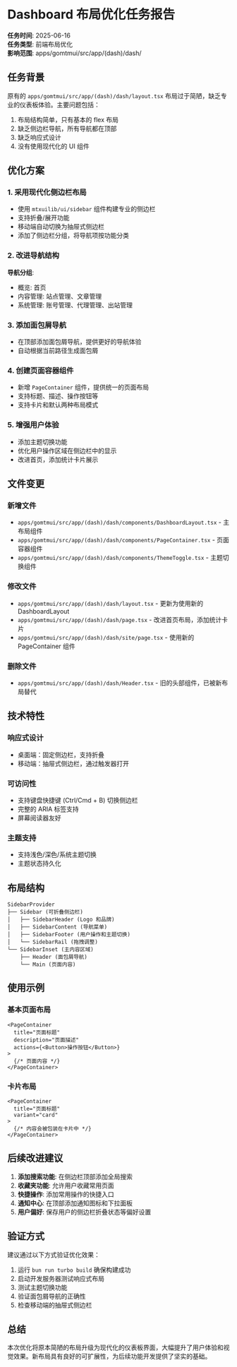 # Dashboard 布局优化任务报告

**任务时间**: 2025-06-16  
**任务类型**: 前端布局优化  
**影响范围**: apps/gomtmui/src/app/(dash)/dash/

## 任务背景

原有的 `apps/gomtmui/src/app/(dash)/dash/layout.tsx` 布局过于简陋，缺乏专业的仪表板体验。主要问题包括：

1. 布局结构简单，只有基本的 flex 布局
2. 缺乏侧边栏导航，所有导航都在顶部
3. 缺乏响应式设计
4. 没有使用现代化的 UI 组件

## 优化方案

### 1. 采用现代化侧边栏布局

- 使用 `mtxuilib/ui/sidebar` 组件构建专业的侧边栏
- 支持折叠/展开功能
- 移动端自动切换为抽屉式侧边栏
- 添加了侧边栏分组，将导航项按功能分类

### 2. 改进导航结构

**导航分组**:
- 概览: 首页
- 内容管理: 站点管理、文章管理  
- 系统管理: 账号管理、代理管理、出站管理

### 3. 添加面包屑导航

- 在顶部添加面包屑导航，提供更好的导航体验
- 自动根据当前路径生成面包屑

### 4. 创建页面容器组件

- 新增 `PageContainer` 组件，提供统一的页面布局
- 支持标题、描述、操作按钮等
- 支持卡片和默认两种布局模式

### 5. 增强用户体验

- 添加主题切换功能
- 优化用户操作区域在侧边栏中的显示
- 改进首页，添加统计卡片展示

## 文件变更

### 新增文件
- `apps/gomtmui/src/app/(dash)/dash/components/DashboardLayout.tsx` - 主布局组件
- `apps/gomtmui/src/app/(dash)/dash/components/PageContainer.tsx` - 页面容器组件  
- `apps/gomtmui/src/app/(dash)/dash/components/ThemeToggle.tsx` - 主题切换组件

### 修改文件
- `apps/gomtmui/src/app/(dash)/dash/layout.tsx` - 更新为使用新的 DashboardLayout
- `apps/gomtmui/src/app/(dash)/dash/page.tsx` - 改进首页布局，添加统计卡片
- `apps/gomtmui/src/app/(dash)/dash/site/page.tsx` - 使用新的 PageContainer 组件

### 删除文件
- `apps/gomtmui/src/app/(dash)/dash/Header.tsx` - 旧的头部组件，已被新布局替代

## 技术特性

### 响应式设计
- 桌面端：固定侧边栏，支持折叠
- 移动端：抽屉式侧边栏，通过触发器打开

### 可访问性
- 支持键盘快捷键 (Ctrl/Cmd + B) 切换侧边栏
- 完整的 ARIA 标签支持
- 屏幕阅读器友好

### 主题支持
- 支持浅色/深色/系统主题切换
- 主题状态持久化

## 布局结构

```
SidebarProvider
├── Sidebar (可折叠侧边栏)
│   ├── SidebarHeader (Logo 和品牌)
│   ├── SidebarContent (导航菜单)
│   ├── SidebarFooter (用户操作和主题切换)
│   └── SidebarRail (拖拽调整)
└── SidebarInset (主内容区域)
    ├── Header (面包屑导航)
    └── Main (页面内容)
```

## 使用示例

### 基本页面布局
```tsx
<PageContainer
  title="页面标题"
  description="页面描述"
  actions={<Button>操作按钮</Button>}
>
  {/* 页面内容 */}
</PageContainer>
```

### 卡片布局
```tsx
<PageContainer
  title="页面标题"
  variant="card"
>
  {/* 内容会被包装在卡片中 */}
</PageContainer>
```

## 后续改进建议

1. **添加搜索功能**: 在侧边栏顶部添加全局搜索
2. **收藏夹功能**: 允许用户收藏常用页面
3. **快捷操作**: 添加常用操作的快捷入口
4. **通知中心**: 在顶部添加通知图标和下拉面板
5. **用户偏好**: 保存用户的侧边栏折叠状态等偏好设置

## 验证方式

建议通过以下方式验证优化效果：

1. 运行 `bun run turbo build` 确保构建成功
2. 启动开发服务器测试响应式布局
3. 测试主题切换功能
4. 验证面包屑导航的正确性
5. 检查移动端的抽屉式侧边栏

## 总结

本次优化将原本简陋的布局升级为现代化的仪表板界面，大幅提升了用户体验和视觉效果。新布局具有良好的可扩展性，为后续功能开发提供了坚实的基础。

